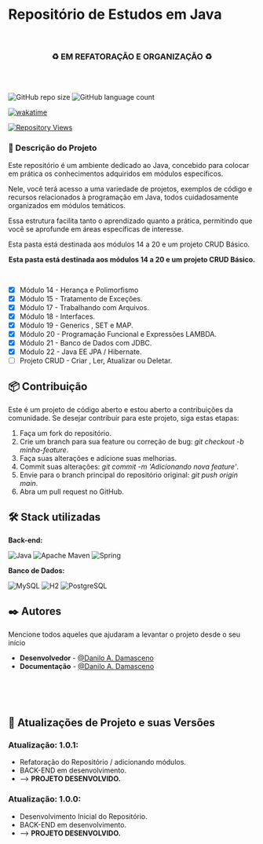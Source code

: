 
# Repositório de Estudos em Java

 </br>

<div align="center">

### ♻️ EM REFATORAÇÃO E ORGANIZAÇÃO ♻️

</div>

 </br> </br>

![GitHub repo size](https://img.shields.io/github/repo-size/DaniloADamasceno/Curso-de-JAVA?style=for-the-badge)
![GitHub language count](https://img.shields.io/github/languages/count/DaniloADamasceno/Curso-de-JAVA?style=for-the-badge)

[![wakatime](https://wakatime.com/badge/user/e7f2e494-878d-4290-9a2b-cc473da48b8a/project/e88985b4-8245-413f-9f38-e22a5fec5ee6.svg)](https://wakatime.com/badge/user/e7f2e494-878d-4290-9a2b-cc473da48b8a/project/e88985b4-8245-413f-9f38-e22a5fec5ee6)

[![Repository Views](https://komarev.com/ghpvc/?username=DaniloADamascenoCurso&label=Views&color=brightgreen)](https://github.com/DaniloADamasceno/Curso-de-JAVA)

### 📃 Descrição do Projeto


Este repositório é um ambiente dedicado ao Java, concebido para colocar em prática os conhecimentos adquiridos em módulos específicos.

Nele, você terá acesso a uma variedade de projetos, exemplos de código e recursos relacionados à programação em Java, todos cuidadosamente organizados em módulos temáticos. 

Essa estrutura facilita tanto o aprendizado quanto a prática, permitindo que você se aprofunde em áreas específicas de interesse.

 Esta pasta está destinada aos módulos 14 a 20 e um projeto CRUD Básico.


<div align="center">

**Esta pasta está destinada aos módulos 14 a 20 e um projeto CRUD Básico.**
</div>
 
</br>

- [x] Módulo 14 - Herança e Polimorfismo
- [x] Módulo 15 - Tratamento de Exceções.
- [x] Módulo 17 - Trabalhando com Arquivos.
- [x] Módulo 18 - Interfaces.
- [x] Módulo 19 - Generics , SET e MAP.
- [x] Módulo 20 - Programação Funcional e Expressões LAMBDA.
- [x] Módulo 21 - Banco de Dados com JDBC.
- [x] Módulo 22 - Java EE JPA / Hibernate.
- [ ] Projeto CRUD - Criar , Ler, Atualizar ou Deletar.

## 📦 Contribuição

Este é um projeto de código aberto e estou aberto a contribuições da comunidade.
Se desejar contribuir para este projeto, siga estas etapas:

1. Faça um fork do repositório.
2. Crie um branch para sua feature ou correção de bug: *git checkout -b minha-feature*.
3. Faça suas alterações e adicione suas melhorias.
4. Commit suas alterações: *git commit -m 'Adicionando nova feature'*.
5. Envie para o branch principal do repositório original: *git push origin main*.
6. Abra um pull request no GitHub.

## 🛠️ Stack utilizadas


**Back-end:**

![Java](https://img.shields.io/badge/Java-ED8B00?style=for-the-badge&logo=openjdk&logoColor=white "Badge Java")
![Apache Maven](https://img.shields.io/badge/Apache%20Maven-C71A36?style=for-the-badge&logo=Apache%20Maven&logoColor=white)
![Spring](https://img.shields.io/badge/spring-%236DB33F.svg?style=for-the-badge&logo=spring&logoColor=white)

**Banco de Dados:**

![MySQL](https://img.shields.io/badge/mysql-%2300f.svg?style=for-the-badge&logo=mysql&logoColor=white)
![H2](https://img.shields.io/badge/H2-87D37C?style=for-the-badge&logo=H2&logoColor=white)
![PostgreSQL](https://img.shields.io/badge/PostgreSQL-316192?style=for-the-badge&logo=postgresql&logoColor=white)


## ✒️ Autores

Mencione todos aqueles que ajudaram a levantar o projeto desde o seu início

* **Desenvolvedor** -  [@Danilo A. Damasceno](https://github.com/DaniloADamasceno/)
* **Documentação** -   [@Danilo A. Damasceno](https://github.com/DaniloADamasceno/)


</br></br></br>
</hr>

## 📄 Atualizações de Projeto e suas Versões


### **Atualização**: 1.0.1:

- Refatoração do Repositório / adicionando módulos.
- BACK-END em desenvolvimento.
- --> **PROJETO DESENVOLVIDO.**
  </br>

### **Atualização**: 1.0.0:

- Desenvolvimento Inicial do Repositório.
- BACK-END em desenvolvimento.
- --> **PROJETO DESENVOLVIDO.**
  </br>